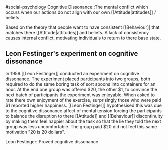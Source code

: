 #social-psychology 
Cognitive Dissonance::The mental conflict which occurs when our actions do not align with our own [[Attitude|attitudes]] / beliefs.
<!--SR:!2023-11-14,7,250-->

Based on the theory that people want to have consistent [[Behaviour]] that matches there [[Attitude|attitudes]] and beliefs. A lack of consistency causes internal conflict, motivating individuals to return to there base state.

## Leon Festinger's experiment on cognitive dissonance
In 1959 [[Leon Festinger]] conducted an experiment on cognitive dissonance. The experiment placed participants into two groups, both required to do the same boring task of sort spoons into containers for an hour. At the end one group was offered $20, the other $1, to convince the next batch of participants the experiment was enjoyable. When asked to rate there own enjoyment of the exercise, surprisingly those who were paid $1 reported higher happiness. [[Leon Festinger]] hypothesised this was due to the cognitive dissonance affect of mental tension forcing the participants to balance the disruption to there [[Attitude]] and [[Behaviour]] discontinuity by making them feel happier about the task so that the lie they told the next group was less uncomfortable. The group paid $20 did not feel this same motivation "20 is 20 dollars".

Leon Festinger::Proved cognitive dissonance
<!--SR:!2023-11-08,4,270-->